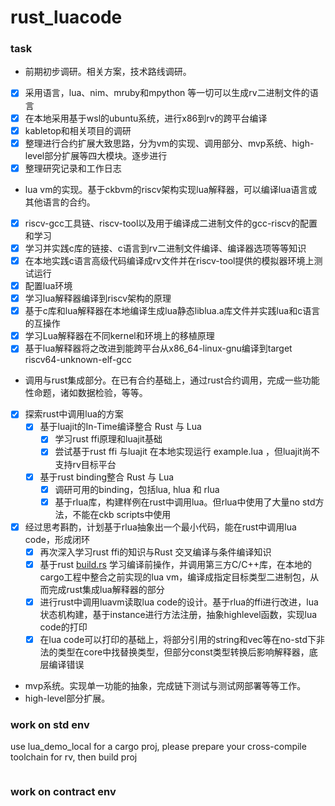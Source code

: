 # rust_luacode

### task 
- 前期初步调研。相关方案，技术路线调研。
- [x]  采用语言，lua、nim、mruby和mpython 等一切可以生成rv二进制文件的语言
- [x]  在本地采用基于wsl的ubuntu系统，进行x86到rv的跨平台编译
- [x]  kabletop和相关项目的调研
- [x]  整理进行合约扩展大致思路，分为vm的实现、调用部分、mvp系统、high-level部分扩展等四大模块。逐步进行
- [x]  整理研究记录和工作日志
- lua vm的实现。基于ckbvm的riscv架构实现lua解释器，可以编译lua语言或其他语言的合约。
- [x]  riscv-gcc工具链、riscv-tool以及用于编译成二进制文件的gcc-riscv的配置和学习
- [x]  学习并实践c库的链接、c语言到rv二进制文件编译、编译器选项等等知识
- [x]  在本地实践c语言高级代码编译成rv文件并在riscv-tool提供的模拟器环境上测试运行
- [x]  配置lua环境
- [x]  学习lua解释器编译到riscv架构的原理
- [x]  基于c库和lua解释器在本地编译生成lua静态liblua.a库文件并实践lua和c语言的互操作
- [x]  学习Lua解释器在不同kernel和环境上的移植原理
- [x]  基于lua解释器将之改进到能跨平台从x86_64-linux-gnu编译到target riscv64-unknown-elf-gcc
- 调用与rust集成部分。在已有合约基础上，通过rust合约调用，完成一些功能性命题，诸如数据检验，等等。
- [x]  探索rust中调用lua的方案
    - [x]  基于luajit的In-Time编译整合 Rust 与 Lua
        - [x]  学习rust ffi原理和luajit基础
        - [x]  尝试基于rust ffi 与luajit 在本地实现运行 example.lua ，但luajit尚不支持rv目标平台
    - [x]  基于rust binding整合 Rust 与 Lua
        - [x]  调研可用的binding，包括lua, hlua 和 rlua
        - [x]  基于rlua库，构建样例在rust中调用lua。但rlua中使用了大量no std方法，不能在ckb scripts中使用
- [x]  经过思考斟酌，计划基于rlua抽象出一个最小代码，能在rust中调用lua code，形成闭环
    - [x]  再次深入学习rust ffi的知识与Rust 交叉编译与条件编译知识
    - [x]  基于rust [build.rs](http://build.rs) 学习编译前操作，并调用第三方C/C++库，在本地的cargo工程中整合之前实现的lua vm，编译成指定目标类型二进制包，从而完成rust集成lua解释器的部分
    - [x]  进行rust中调用luavm读取lua code的设计。基于rlua的ffi进行改进，lua状态机构建，基于instance进行方法注册，抽象highlevel函数，实现lua code的打印
    - [x]  在lua code可以打印的基础上，将部分引用的string和vec等在no-std下非法的类型在core中找替换类型，但部分const类型转换后影响解释器，底层编译错误
- mvp系统。实现单一功能的抽象，完成链下测试与测试网部署等等工作。
- high-level部分扩展。

### work on std env 

use lua_demo_local for a cargo proj, please prepare your cross-compile toolchain for rv, then build proj 

![]()

### work on contract env 



